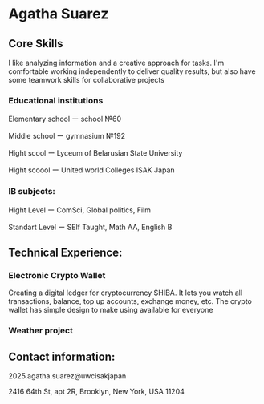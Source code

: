 # Agatha Suarez
## Core Skills
I like analyzing information and a creative approach for tasks. I'm comfortable working independently to deliver quality results, but also have some teamwork skills for collaborative projects
### Educational institutions
Elementary school ー school №60

Middle school ー gymnasium №192

Hight scool ー Lyceum of Belarusian State University 

Hight scoool ー United world Colleges ISAK Japan 

### IB subjects:

Hight Level ー ComSci, Global politics, Film

Standart Level ー SElf Taught, Math AA, English B

## Technical Experience:
### Electronic Crypto Wallet

Creating a digital ledger for cryptocurrency SHIBA. It lets you watch all transactions, balance,  top up accounts, exchange money, etc. The crypto wallet has simple design to make using available for everyone 

### Weather project

## Contact information: 

2025.agatha.suarez@uwcisakjapan

2416 64th St, apt 2R, Brooklyn, New York, USA 11204




